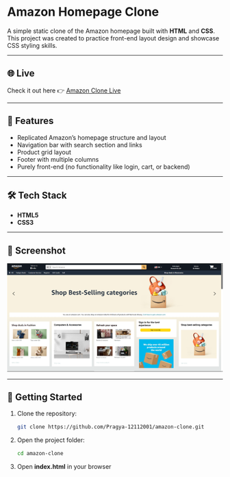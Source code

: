 # Amazon Homepage Clone  

A simple static clone of the Amazon homepage built with **HTML** and **CSS**.  
This project was created to practice front-end layout design and showcase CSS styling skills.  

---
## 🌐 Live  
Check it out here 👉 [Amazon Clone Live](https://pragya-12112001.github.io/amazon-clone/) 

---

## 🚀 Features  
- Replicated Amazon’s homepage structure and layout  
- Navigation bar with search section and links  
- Product grid layout  
- Footer with multiple columns  
- Purely front-end (no functionality like login, cart, or backend)  

---

## 🛠 Tech Stack  
- **HTML5**  
- **CSS3**  

---

## 📸 Screenshot  
![Amazon Clone Screenshot](images/Screenshot.png)

---

## 📂 Getting Started  

1. Clone the repository:  
   ```bash
   git clone https://github.com/Pragya-12112001/amazon-clone.git
   
2. Open the project folder:  
   ```bash
   cd amazon-clone
   
3. Open **index.html** in your browser